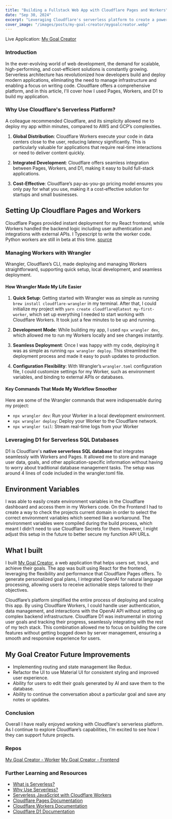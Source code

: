 ```yaml
---
title: "Building a Fullstack Web App with Cloudflare Pages and Workers"
date: "Sep 30, 2024"
excerpt: "Leveraging Cloudflare's serverless platform to create a powerful, scalable, and efficient full-stack web application."
cover_image: "/images/posts/my-goal-creator/mygoalcreator.webp"
---
```


Live Application: [My Goal Creator](https://mygoalcreator.com)

### Introduction

In the ever-evolving world of web development, the demand for scalable, high-performing, and cost-efficient solutions is constantly growing. Serverless architecture has revolutionized how developers build and deploy modern applications, eliminating the need to manage infrastructure and enabling a focus on writing code. Cloudflare offers a comprehensive platform, and in this article, I'll cover how I used Pages, Workers, and D1 to build my application.

### Why Use Cloudflare's Serverless Platform?

A colleague recommended Cloudflare, and its simplicity allowed me to deploy my app within minutes, compared to AWS and GCP’s complexities.

1. **Global Distribution**: Cloudflare Workers execute your code in data centers close to the user, reducing latency significantly. This is particularly valuable for applications that require real-time interactions or need to deliver content quickly.

2. **Integrated Development**: Cloudflare offers seamless integration between Pages, Workers, and D1, making it easy to build full-stack applications.

3. **Cost-Effective**: Cloudflare’s pay-as-you-go pricing model ensures you only pay for what you use, making it a cost-effective solution for startups and small businesses.

## Setting Up Cloudflare Pages and Workers

Cloudflare Pages provided instant deployment for my React frontend, while Workers handled the backend logic including user authentication and integrations with external APIs. I Typescript to write the worker code. Python workers are still in beta at this time. [source](https://developers.cloudflare.com/workers/languages/python/#_top)

### Managing Workers with Wrangler

Wrangler, Cloudflare’s CLI, made deploying and managing Workers straightforward, supporting quick setup, local development, and seamless deployment.

#### How Wrangler Made My Life Easier

1. **Quick Setup**: Getting started with Wrangler was as simple as running `brew install cloudflare-wrangler` in my terminal. After that, I could initialize my project with `yarn create cloudflare@latest my-first-worker`, which set up everything I needed to start working with Cloudflare Workers. It took just a few minutes to be up and running.

2. **Development Mode**: While building my app, I used `npx wrangler dev`, which allowed me to run my Workers locally and see changes instantly.

3. **Seamless Deployment**: Once I was happy with my code, deploying it was as simple as running `npx wrangler deploy`. This streamlined the deployment process and made it easy to push updates to production.

4. **Configuration Flexibility**: With Wrangler’s `wrangler.toml` configuration file, I could customize settings for my Worker, such as environment variables, and binding to external APIs or databases.

#### Key Commands That Made My Workflow Smoother

Here are some of the Wrangler commands that were indispensable during my project:

- `npx wrangler dev`: Run your Worker in a local development environment.
- `npx wrangler deploy`: Deploy your Worker to the Cloudflare network.
- `npx wrangler tail`: Stream real-time logs from your Worker

### Leveraging D1 for Serverless SQL Databases

D1 is Cloudflare's **native serverless SQL database** that integrates seamlessly with Workers and Pages. It allowed me to store and manage user data, goals, and other application-specific information without having to worry about traditional database management tasks. The setup was around 4 lines of code included in the wrangler.toml file.

## Environment Variables

I was able to easily create environment variables in the Cloudflare dashboard and access them in my Workers code. On the Frontend I had to create a way to check the projects current domain in order to select the correct environment variables which seemed like a workaround. The environment variables were compiled during the build process, which meant I didn’t need to use Cloudflare Secrets for them. However, I might adjust this setup in the future to better secure my function API URLs.

## What I built

I built [My Goal Creator](https://www.mygoalcreator.com), a web application that helps users set, track, and achieve their goals. The app was built using React for the frontend, leveraging the flexibility and performance that Cloudflare Pages offers. To generate personalized goal plans, I integrated OpenAI for natural language processing, allowing users to receive actionable steps tailored to their objectives.

Cloudflare’s platform simplified the entire process of deploying and scaling this app. By using Cloudflare Workers, I could handle user authentication, data management, and interactions with the OpenAI API without setting up complex backend infrastructure. Cloudflare D1 was instrumental in storing user goals and tracking their progress, seamlessly integrating with the rest of my tech stack. This combination allowed me to focus on building the core features without getting bogged down by server management, ensuring a smooth and responsive experience for users.

## My Goal Creator Future Improvements

- Implementing routing and state management like Redux.
- Refactor the UI to use Material UI for consistent styling and improved user experience.
- Ability for users to edit their goals generated by AI and save them to the database.
- Ability to continue the conversation about a particular goal and save any notes or updates.

### Conclusion

Overall I have really enjoyed working with Cloudflare's serverless platform. As I continue to explore Cloudflare’s capabilities, I’m excited to see how I they can support future projects.

### Repos

[My Goal Creator - Worker](https://github.com/CodeJonesW/MyGoalCreator-worker)
[My Goal Creator - Frontend](https://github.com/CodeJonesW/MyGoalCreator)

### Further Learning and Resources

- [What is Serverless?](https://www.cloudflare.com/learning/serverless/what-is-serverless/)
- [Why Use Serverless?](https://www.cloudflare.com/learning/serverless/why-use-serverless/)
- [Serverless JavaScript with Cloudflare Workers](https://www.cloudflare.com/learning/serverless/serverless-javascript/)
- [Cloudflare Pages Documentation](https://developers.cloudflare.com/pages/)
- [Cloudflare Workers Documentation](https://developers.cloudflare.com/workers/)
- [Cloudflare D1 Documentation](https://developers.cloudflare.com/d1/)
